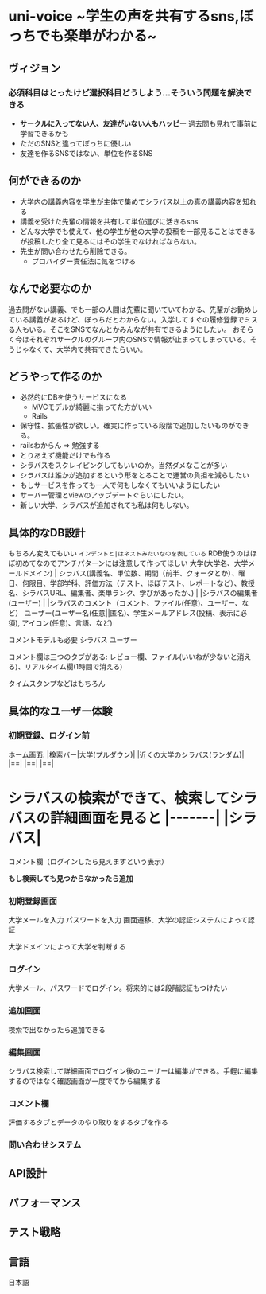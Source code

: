 # uni-voice ~学生の声を共有するsns,ぼっちでも楽単がわかる~
## ヴィジョン
### 必須科目はとったけど選択科目どうしよう...そういう問題を解決できる
- **サークルに入ってない人、友達がいない人もハッピー** 過去問も見れて事前に学習できるかも
- ただのSNSと違ってぼっちに優しい
- 友達を作るSNSではない、単位を作るSNS
## 何ができるのか
- 大学内の講義内容を学生が主体で集めてシラバス以上の真の講義内容を知れる
- 講義を受けた先輩の情報を共有して単位選びに活きるsns
- どんな大学でも使えて、他の学生が他の大学の投稿を一部見ることはできるが投稿したり全て見るにはその学生でなければならない。
- 先生が問い合わせたら削除できる。
    - プロバイダー責任法に気をつける

## なんで必要なのか
過去問がない講義、でも一部の人間は先輩に聞いていてわかる、先輩がお勧めしている講義があるけど、ぼっちだとわからない。入学してすぐの履修登録でミスる人もいる。そこをSNSでなんとかみんなが共有できるようにしたい。
おそらく今はそれぞれサークルのグループ内のSNSで情報が止まってしまっている。そうじゃなくて、大学内で共有できたらいい。

## どうやって作るのか
- 必然的にDBを使うサービスになる
    - MVCモデルが綺麗に揃ってた方がいい
    - Rails
- 保守性、拡張性が欲しい。確実に作っている段階で追加したいものができる。
- railsわからん => 勉強する
- とりあえず機能だけでも作る
- シラバスをスクレイピングしてもいいのか。当然ダメなことが多い
- シラバスは誰かが追加するという形をとることで運営の負担を減らしたい
- もしサービスを作っても一人で何もしなくてもいいようにしたい
 - サーバー管理とviewのアップデートぐらいにしたい。
 - 新しい大学、シラバスが追加されても私は何もしない。

## 具体的なDB設計
もちろん変えてもいい
`インデントと|はネストみたいなのを表している`
RDB使うのはほぼ初めてなのでアンチパターンには注意して作ってほしい
大学(大学名、大学メールドメイン)
  | シラバス(講義名、単位数、期間（前半、クォータとか）、曜日、何限目、学部学科、評価方法（テスト、ほぼテスト、レポートなど）、教授名、シラバスURL、編集者、楽単ランク、学びがあったか、)
  |  |シラバスの編集者(ユーザー)
  |  |シラバスのコメント（コメント、ファイル(任意)、ユーザー、など）
ユーザー(ユーザー名(任意||匿名)、学生メールアドレス(投稿、表示に必須), アイコン(任意)、言語、など)

コメントモデルも必要
シラバス
ユーザー

コメント欄は三つのタブがある:
レビュー欄、ファイル(いいねが少ないと消える)、リアルタイム欄(1時間で消える)

タイムスタンプなどはもちろん

## 具体的なユーザー体験
### 初期登録、ログイン前
ホーム画面:
    |検索バー|大学(プルダウン)|
|近くの大学のシラバス(ランダム)|
|==|  |==|   |==|

**シラバスの検索ができて、検索してシラバスの詳細画面を見ると**
|-------|
|シラバス|
========
コメント欄（ログインしたら見えますという表示）

**もし検索しても見つからなかったら追加**
### 初期登録画面
大学メールを入力
パスワードを入力
画面遷移、大学の認証システムによって認証

大学ドメインによって大学を判断する

### ログイン
大学メール、パスワードでログイン。将来的には2段階認証もつけたい

### 追加画面
検索で出なかったら追加できる

### 編集画面
シラバス検索して詳細画面でログイン後のユーザーは編集ができる。手軽に編集するのではなく確認画面が一度でてから編集する

### コメント欄
評価するタブとデータのやり取りをするタブを作る

### 問い合わせシステム


## API設計

## パフォーマンス

## テスト戦略

## 言語
日本語